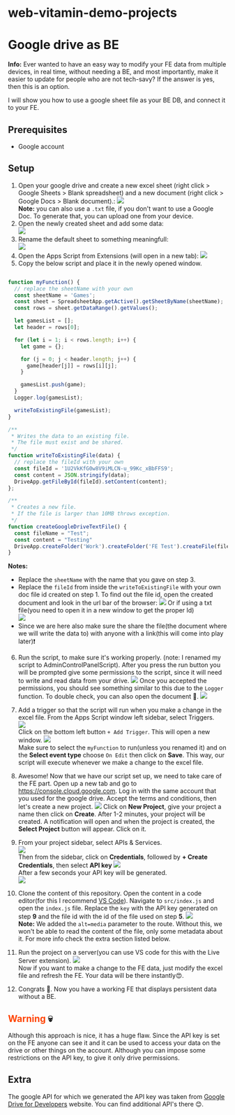 # web-vitamin-demo-projects

# Google drive as BE

**Info:**
Ever wanted to have an easy way to modify your FE data from multiple devices, in real time, without needing a BE, and most importantly, make it easier to update for people who are not tech-savy? If the answer is yes, then this is an option.

I will show you how to use a google sheet file as your BE DB, and connect it to your FE.

## Prerequisites
 - Google account

## Setup
  1. Open your google drive and create a new excel sheet (right click > Google Sheets > Blank spreadsheet) and a new document (right click > Google Docs > Blank document).:
  ![](./src/images/NewGoogleSheetAndDoc.png)  
  **Note:** you can also use a `.txt` file, if you don't want to use a Google Doc. To generate that, you can upload one from your device.
  2. Open the newly created sheet and add some data:  
  ![](./src/images/SheetData.png)
  3. Rename the default sheet to something meaningfull:  
  ![](./src/images/SheetRename.png)
  4. Open the Apps Script from Extensions (will open in a new tab):
  ![](./src/images/AppsScriptOpen.png)
  5. Copy the below script and place it in the newly opened window.
```js

function myFunction() {
  // replace the sheetName with your own
  const sheetName = 'Games';
  const sheet = SpreadsheetApp.getActive().getSheetByName(sheetName);
  const rows = sheet.getDataRange().getValues();

  let gamesList = [];
  let header = rows[0];

  for (let i = 1; i < rows.length; i++) {
    let game = {};

    for (j = 0; j < header.length; j++) {
      game[header[j]] = rows[i][j];
    }

    gamesList.push(game);
  }
  Logger.log(gamesList);

  writeToExistingFile(gamesList);
}

/**
 * Writes the data to an existing file.
 * The file must exist and be shared.
 */
function writeToExistingFile(data) {
  // replace the fileId with your own
  const fileId = '1U2VkKfG0w8V9iMLCN-u_99Kc_xBbFFS9';
  const content = JSON.stringify(data);
  DriveApp.getFileById(fileId).setContent(content);
};

/**
 * Creates a new file.
 * If the file is larger than 10MB throws exception.
 */
function createGoogleDriveTextFile() {
  const fileName = "Test";
  const content = "Testing"
  DriveApp.createFolder('Work').createFolder('FE Test').createFile(fileName, content, MimeType.JAVASCRIPT)
}

```
**Notes:**

- Replace the `sheetName` with the name that you gave on step 3.
- Replace the `fileId` from inside the `writeToExistingFile` with your own doc file id created on step 1. To find out the file id, open the created document and look in the url bar of the browser: 
![](./src/images/DocFileId.png)
Or if using a txt file(you need to open it in a new window to get the proper Id)  
![](./src/images/DocFileIdTxt.png)
- Since we are here also make sure the share the file(the document where we will write the data to) with anyone with a link(this will come into play later)❗

6. Run the script, to make sure it's working properly. (note: I renamed my script to AdminControlPanelScript). After you press the run button you will be prompted give some permissions to the script, since it will need to write and read data from your drive.
![](./src/images/RunAppsScript.png)
Once you accepted the permissions, you should see something similar to this due to the `Logger` function. To double check, you can also open the document 🙂.
![](./src/images/ExecutionLog.png)

7. Add a trigger so that the script will run when you make a change in the excel file.
From the Apps Script window left sidebar, select Triggers.  
![](./src/images/TriggerMenu.png)  
Click on the bottom left button `+ Add Trigger`. This will open a new window.
![](./src/images/AddTriggerWindow.png)  
Make sure to select the `myFunction` to run(unless you renamed it) and on the **Select event type** choose `On Edit` then click on **Save**. This way, our script will execute whenever we make a change to the excel file.

8. Awesome! Now that we have our script set up, we need to take care of the FE part.
Open up a new tab and go to https://console.cloud.google.com. Log in with the same account that you used for the google drive. Accept the terms and conditions, then let's create a new project.
![](./src/images/NewGoogleCloudProject.png)
Click on **New Project**, give your project a name then click on **Create**. After 1-2 minutes, your project will be created. A notification will open and when the project is created, the **Select Project** button will appear. Click on it.

 9. From your project sidebar, select APIs & Services.  
 ![](./src/images/ApiAndServices.png)  
 Then from the sidebar, click on **Credentials**, followed by **+ Create Credentials**, then select **API key**
 ![](./src/images/CreateCredentials.png)  
 After a few seconds your API key will be generated.  
 ![](./src/images/APIKeyCreated.png)

 10. Clone the content of this repository. Open the content in a code editor(for this I recommend [VS Code](https://code.visualstudio.com/)). Navigate to `src/index.js` and open the `index.js` file.
 Replace the `key` with the API key generated on step **9** and the file id with the id of the file used on step **5**.
 ![](./src/images/IndexJsReplace.png)  
 **Note:** We added the `alt=media` parameter to the route. Without this, we won't be able to read the content of the file, only some metadata about it. For more info check the extra section listed below.

 11. Run the project on a server(you can use VS code for this with the Live Server extension).
![](./src/images/FEConsoleResponse.png)  
Now if you want to make a change to the FE data, just modify the excel file and refresh the FE. Your data will be there instantly😍.

 12. Congrats 🥳. Now you have a working FE that displays persistent data without a BE.

## <span style="color:orangered">Warning</span> 💀
  Although this approach is nice, it has a huge flaw.
  Since the API key is set on the FE anyone can see it and it can be used to access your data on the drive or other things on the account. Although you can impose some restrictions on the API key, to give it only drive permissions.

## Extra 
 The google API for which we generated the API key was taken from [Google Drive for Developers](https://developers.google.com/drive/api/v3/reference/files/get) website. You can find additional API's there 😊.

